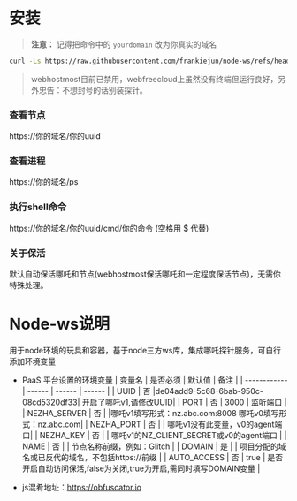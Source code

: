 # 安装  

> **注意：** 记得把命令中的 `yourdomain` 改为你真实的域名

```bash 
curl -Ls https://raw.githubusercontent.com/frankiejun/node-ws/refs/heads/main/setup.sh > setup.sh && chmod +x setup.sh && ./setup.sh yourdomain
```

> webhostmost目前已禁用，webfreecloud上虽然没有终端但运行良好，另外忠告：不想封号的话别装探针。  

### 查看节点  
https://你的域名/你的uuid  

### 查看进程  
https://你的域名/ps

### 执行shell命令  
https://你的域名/你的uuid/cmd/你的命令 (空格用 $ 代替) 


### 关于保活  
默认自动保活哪吒和节点(webhostmost保活哪吒和一定程度保活节点)，无需你特殊处理。  



# Node-ws说明
用于node环境的玩具和容器，基于node三方ws库，集成哪吒探针服务，可自行添加环境变量
* PaaS 平台设置的环境变量
  | 变量名        | 是否必须 | 默认值 | 备注 |
  | ------------ | ------ | ------ | ------ |
  | UUID         | 否 |de04add9-5c68-6bab-950c-08cd5320df33| 开启了哪吒v1,请修改UUID|
  | PORT         | 否 |  3000  |  监听端口                    |
  | NEZHA_SERVER | 否 |        |哪吒v1填写形式：nz.abc.com:8008   哪吒v0填写形式：nz.abc.com|
  | NEZHA_PORT   | 否 |        | 哪吒v1没有此变量，v0的agent端口| 
  | NEZHA_KEY    | 否 |        | 哪吒v1的NZ_CLIENT_SECRET或v0的agent端口 |
  | NAME         | 否 |        | 节点名称前缀，例如：Glitch |
  | DOMAIN       | 是 |        | 项目分配的域名或已反代的域名，不包括https://前缀  |
  | AUTO_ACCESS  | 否 |  true  | 是否开启自动访问保活,false为关闭,true为开启,需同时填写DOMAIN变量 |


* js混肴地址：https://obfuscator.io  

